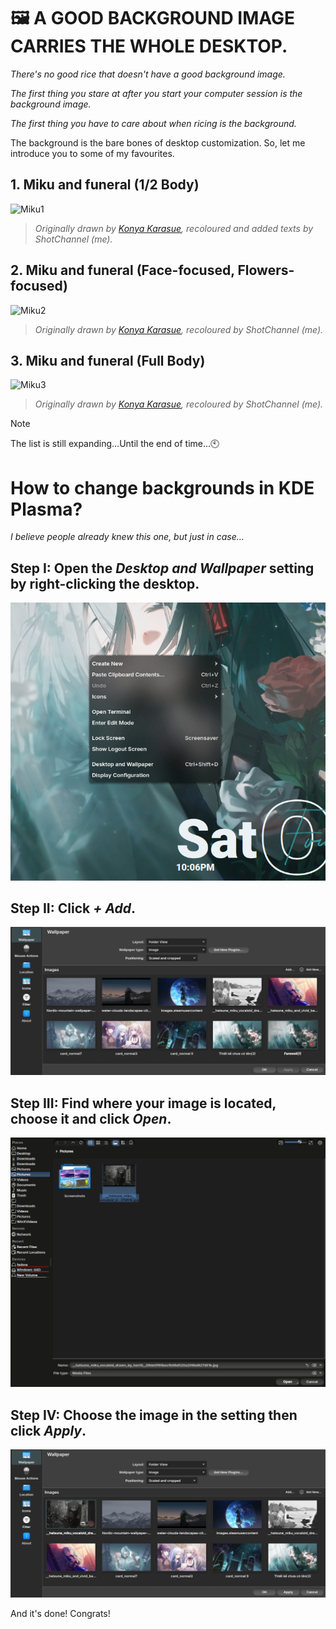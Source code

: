 # 🖼️ A GOOD BACKGROUND IMAGE CARRIES THE WHOLE DESKTOP.

*There's no good rice that doesn't have a good background image.*

*The first thing you stare at after you start your computer session is the background image.*

*The first thing you have to care about when ricing is the background.*

The background is the bare bones of desktop customization. So, let me introduce you to some of my favourites.

## 1. Miku and funeral (1/2 Body)

![Miku1](Farewell(1).png)

> *Originally drawn by [Konya Karasue](https://www.pixiv.net/en/users/10109777), recoloured and added texts by ShotChannel (me).*

## 2. Miku and funeral (Face-focused, Flowers-focused)

![Miku2](Design(1).png)

> *Originally drawn by [Konya Karasue](https://www.pixiv.net/en/users/10109777), recoloured by ShotChannel (me).*

## 3. Miku and funeral (Full Body)

![Miku3](Design(2).png)

> *Originally drawn by [Konya Karasue](https://www.pixiv.net/en/users/10109777), recoloured by ShotChannel (me).*



> [!NOTE]
> The list is still expanding...Until the end of time...🕙

# How to change backgrounds in KDE Plasma?

*I believe people already knew this one, but just in case...*

## Step I: Open the ***Desktop and Wallpaper*** setting by right-clicking the desktop.

![ins1](Instruction-image/Screenshot_20251004_220745.png)

## Step II: Click ***+ Add***.

![ins2](Instruction-image/Screenshot_20251004_221900.png)

## Step III: Find where your image is located, choose it and click ***Open***.

![ins3](Instruction-image/Screenshot_20251004_222329.png)

## Step IV: Choose the image in the setting then click ***Apply***.

![ins4](Instruction-image/Screenshot_20251004_222543.png)

And it's done! Congrats!
